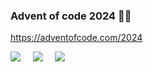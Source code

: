 
### Advent of code 2024 🎅🏼

https://adventofcode.com/2024

![](https://img.shields.io/badge/day%20📅-25-blue) &nbsp;&nbsp;&nbsp; ![](https://img.shields.io/badge/stars%20⭐-30-yellow) &nbsp;&nbsp;&nbsp; ![](https://img.shields.io/badge/days%20completed-13-red)
